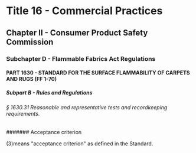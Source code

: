 
# Title 16 - Commercial Practices
## Chapter II - Consumer Product Safety Commission
### Subchapter D - Flammable Fabrics Act Regulations
#### PART 1630 - STANDARD FOR THE SURFACE FLAMMABILITY OF CARPETS AND RUGS (FF 1-70)
##### Subpart B - Rules and Regulations
###### § 1630.31 Reasonable and representative tests and recordkeeping requirements.
####### Acceptance criterion

(3)means "acceptance criterion" as defined in the Standard.

